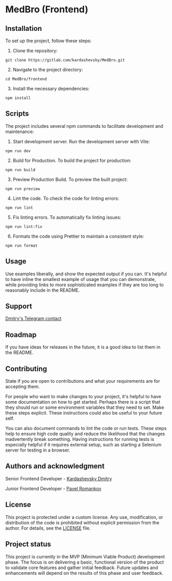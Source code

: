 # MedBro (Frontend)

## Installation
To set up the project, follow these steps:

1. Clone the repository:

  ```
  git clone https://gitlab.com/kardashevsky/MedBro.git
  ```

2. Navigate to the project directory:

  ```
  cd MedBro/frontend
  ```

3. Install the necessary dependencies:

  ```
  npm install
  ```

## Scripts

The project includes several npm commands to facilitate development and maintenance:

1. Start development server. Run the development server with Vite:

  ```
  npm run dev
  ```

2. Build for Production. To build the project for production:

  ```
  npm run build
  ```

3. Preview Production Build. To preview the built project:


  ```
  npm run preview
  ```

4. Lint the code. To check the code for linting errors:

  ```
  npm run lint
  ```

5. Fix linting errors. To automatically fix linting issues:

  ```
  npm run lint:fix
  ```

6. Formats the code using Prettier to maintain a consistent style:

  ```
  npm run format
  ```

## Usage
Use examples liberally, and show the expected output if you can. It's helpful to have inline the smallest example of usage that you can demonstrate, while providing links to more sophisticated examples if they are too long to reasonably include in the README.

## Support
[Dmitry's Telegram contact](https://t.me/kardashevsky)

## Roadmap
If you have ideas for releases in the future, it is a good idea to list them in the README.

## Contributing
State if you are open to contributions and what your requirements are for accepting them.

For people who want to make changes to your project, it's helpful to have some documentation on how to get started. Perhaps there is a script that they should run or some environment variables that they need to set. Make these steps explicit. These instructions could also be useful to your future self.

You can also document commands to lint the code or run tests. These steps help to ensure high code quality and reduce the likelihood that the changes inadvertently break something. Having instructions for running tests is especially helpful if it requires external setup, such as starting a Selenium server for testing in a browser.

## Authors and acknowledgment
Senior Frontend Developer - [Kardashevsky Dmitry](kardashevsky.com)

Junior Frontend Developer - [Pavel Romankov](Pavrom2006@gmail.com)

## License

This project is protected under a custom license. Any use, modification, or distribution of the code is prohibited without explicit permission from the author. For details, see the [LICENSE](https://gitlab.com/kardashevsky/speechpro-frontend/-/blob/main/LICENSE.md) file.

## Project status
This project is currently in the MVP (Minimum Viable Product) development phase. The focus is on delivering a basic, functional version of the product to validate core features and gather initial feedback. Future updates and enhancements will depend on the results of this phase and user feedback.
